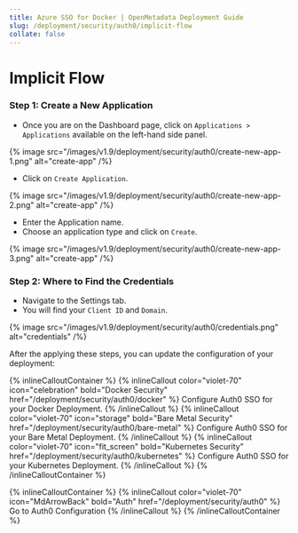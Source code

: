 ```yaml
---
title: Azure SSO for Docker | OpenMetadata Deployment Guide
slug: /deployment/security/auth0/implicit-flow
collate: false
---
```


# Implicit Flow

### Step 1: Create a New Application

- Once you are on the Dashboard page, click on `Applications > Applications` available on the left-hand side panel.

{% image 
src="/images/v1.9/deployment/security/auth0/create-new-app-1.png" 
alt="create-app" /%}

- Click on `Create Application`.

{% image 
src="/images/v1.9/deployment/security/auth0/create-new-app-2.png" 
alt="create-app" /%}

- Enter the Application name.
- Choose an application type and click on `Create`.

{% image 
src="/images/v1.9/deployment/security/auth0/create-new-app-3.png" 
alt="create-app" /%}

### Step 2: Where to Find the Credentials

- Navigate to the Settings tab. 
- You will find your `Client ID` and `Domain`.

{% image 
src="/images/v1.9/deployment/security/auth0/credentials.png" 
alt="credentials" /%}

After the applying these steps, you can update the configuration of your deployment:

{% inlineCalloutContainer %}
  {% inlineCallout
    color="violet-70"
    icon="celebration"
    bold="Docker Security"
    href="/deployment/security/auth0/docker" %}
    Configure Auth0 SSO for your Docker Deployment.
  {% /inlineCallout %}
  {% inlineCallout
    color="violet-70"
    icon="storage"
    bold="Bare Metal Security"
    href="/deployment/security/auth0/bare-metal" %}
    Configure Auth0 SSO for your Bare Metal Deployment.
  {% /inlineCallout %}
  {% inlineCallout
    color="violet-70"
    icon="fit_screen"
    bold="Kubernetes Security"
    href="/deployment/security/auth0/kubernetes" %}
    Configure Auth0 SSO for your Kubernetes Deployment.
  {% /inlineCallout %}
{% /inlineCalloutContainer %}



{% inlineCalloutContainer %}
  {% inlineCallout
    color="violet-70"
    icon="MdArrowBack"
    bold="Auth"
    href="/deployment/security/auth0" %}
    Go to Auth0 Configuration
  {% /inlineCallout %}
{% /inlineCalloutContainer %}